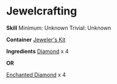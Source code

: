 <!-- TITLE: Diamond Dust -->
<!-- SUBTITLE:  This recipe might be bullcrap-->
# Jewelcrafting
**Skill**
Minimum: Unknown
Trivial: Unknown

**Container**
[Jeweler's Kit](jewelers-kit)

**Ingredients**
[Diamond](diamond) x 4

**OR**

[Enchanted Diamond](enchanted-diamond) x 4